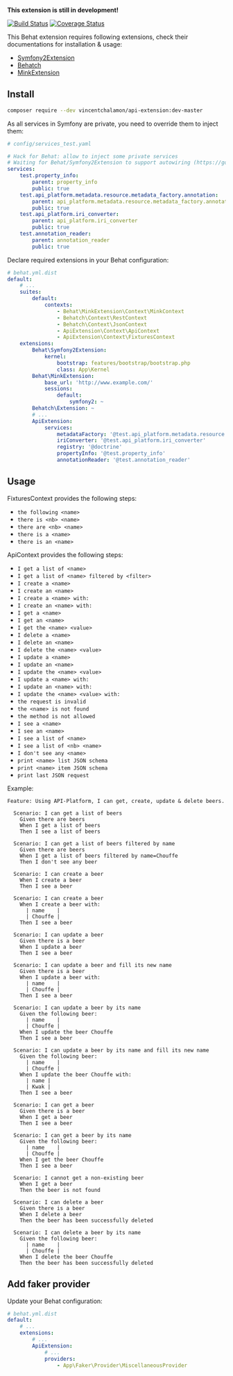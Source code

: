 **This extension is still in development!**

[![Build Status](https://travis-ci.org/vincentchalamon/api-extension.svg?branch=master)](https://travis-ci.org/vincentchalamon/api-extension)
[![Coverage Status](https://coveralls.io/repos/github/vincentchalamon/api-extension/badge.svg)](https://coveralls.io/github/vincentchalamon/api-extension)

This Behat extension requires following extensions, check their documentations for installation & usage:
* [Symfony2Extension](https://github.com/Behat/Symfony2Extension)
* [Behatch](https://github.com/Behatch/contexts)
* [MinkExtension](https://github.com/Behat/MinkExtension)

## Install

```bash
composer require --dev vincentchalamon/api-extension:dev-master
```

As all services in Symfony are private, you need to override them to inject them:
```yaml
# config/services_test.yaml

# Hack for Behat: allow to inject some private services
# Waiting for Behat/Symfony2Extension to support autowiring (https://goo.gl/z8BPpG)
services:
    test.property_info:
        parent: property_info
        public: true
    test.api_platform.metadata.resource.metadata_factory.annotation:
        parent: api_platform.metadata.resource.metadata_factory.annotation
        public: true
    test.api_platform.iri_converter:
        parent: api_platform.iri_converter
        public: true
    test.annotation_reader:
        parent: annotation_reader
        public: true
```

Declare required extensions in your Behat configuration:
```yaml
# behat.yml.dist
default:
    # ...
    suites:
        default:
            contexts:
                - Behat\MinkExtension\Context\MinkContext
                - Behatch\Context\RestContext
                - Behatch\Context\JsonContext
                - ApiExtension\Context\ApiContext
                - ApiExtension\Context\FixturesContext
    extensions:
        Behat\Symfony2Extension:
            kernel:
                bootstrap: features/bootstrap/bootstrap.php
                class: App\Kernel
        Behat\MinkExtension:
            base_url: 'http://www.example.com/'
            sessions:
                default:
                    symfony2: ~
        Behatch\Extension: ~
        # ...
        ApiExtension:
            services:
                metadataFactory: '@test.api_platform.metadata.resource.metadata_factory.annotation'
                iriConverter: '@test.api_platform.iri_converter'
                registry: '@doctrine'
                propertyInfo: '@test.property_info'
                annotationReader: '@test.annotation_reader'
```

## Usage

FixturesContext provides the following steps:
* `the following <name>`
* `there is <nb> <name>`
* `there are <nb> <name>`
* `there is a <name>`
* `there is an <name>`

ApiContext provides the following steps:
* `I get a list of <name>`
* `I get a list of <name> filtered by <filter>`
* `I create a <name>`
* `I create an <name>`
* `I create a <name> with:`
* `I create an <name> with:`
* `I get a <name>`
* `I get an <name>`
* `I get the <name> <value>`
* `I delete a <name>`
* `I delete an <name>`
* `I delete the <name> <value>`
* `I update a <name>`
* `I update an <name>`
* `I update the <name> <value>`
* `I update a <name> with:`
* `I update an <name> with:`
* `I update the <name> <value> with:`
* `the request is invalid`
* `the <name> is not found`
* `the method is not allowed`
* `I see a <name>`
* `I see an <name>`
* `I see a list of <name>`
* `I see a list of <nb> <name>`
* `I don't see any <name>`
* `print <name> list JSON schema`
* `print <name> item JSON schema`
* `print last JSON request`

Example:
```gherkin
Feature: Using API-Platform, I can get, create, update & delete beers.

  Scenario: I can get a list of beers
    Given there are beers
    When I get a list of beers
    Then I see a list of beers

  Scenario: I can get a list of beers filtered by name
    Given there are beers
    When I get a list of beers filtered by name=Chouffe
    Then I don't see any beer

  Scenario: I can create a beer
    When I create a beer
    Then I see a beer

  Scenario: I can create a beer
    When I create a beer with:
      | name    |
      | Chouffe |
    Then I see a beer

  Scenario: I can update a beer
    Given there is a beer
    When I update a beer
    Then I see a beer

  Scenario: I can update a beer and fill its new name
    Given there is a beer
    When I update a beer with:
      | name    |
      | Chouffe |
    Then I see a beer

  Scenario: I can update a beer by its name
    Given the following beer:
      | name    |
      | Chouffe |
    When I update the beer Chouffe
    Then I see a beer

  Scenario: I can update a beer by its name and fill its new name
    Given the following beer:
      | name    |
      | Chouffe |
    When I update the beer Chouffe with:
      | name |
      | Kwak |
    Then I see a beer

  Scenario: I can get a beer
    Given there is a beer
    When I get a beer
    Then I see a beer

  Scenario: I can get a beer by its name
    Given the following beer:
      | name    |
      | Chouffe |
    When I get the beer Chouffe
    Then I see a beer

  Scenario: I cannot get a non-existing beer
    When I get a beer
    Then the beer is not found

  Scenario: I can delete a beer
    Given there is a beer
    When I delete a beer
    Then the beer has been successfully deleted

  Scenario: I can delete a beer by its name
    Given the following beer:
      | name    |
      | Chouffe |
    When I delete the beer Chouffe
    Then the beer has been successfully deleted
```

## Add faker provider

Update your Behat configuration:
```yaml
# behat.yml.dist
default:
    # ...
    extensions:
        # ...
        ApiExtension:
            # ...
            providers:
                - App\Faker\Provider\MiscellaneousProvider
```
